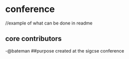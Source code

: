 # conference
//example of what can be done in readme
## core contributors
-@bateman
##purpose
created at the sigcse conference
